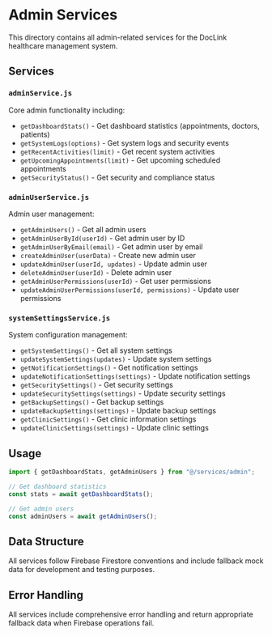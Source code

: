 # Admin Services

This directory contains all admin-related services for the DocLink healthcare management system.

## Services

### `adminService.js`

Core admin functionality including:

- `getDashboardStats()` - Get dashboard statistics (appointments, doctors, patients)
- `getSystemLogs(options)` - Get system logs and security events
- `getRecentActivities(limit)` - Get recent system activities
- `getUpcomingAppointments(limit)` - Get upcoming scheduled appointments
- `getSecurityStatus()` - Get security and compliance status

### `adminUserService.js`

Admin user management:

- `getAdminUsers()` - Get all admin users
- `getAdminUserById(userId)` - Get admin user by ID
- `getAdminUserByEmail(email)` - Get admin user by email
- `createAdminUser(userData)` - Create new admin user
- `updateAdminUser(userId, updates)` - Update admin user
- `deleteAdminUser(userId)` - Delete admin user
- `getAdminUserPermissions(userId)` - Get user permissions
- `updateAdminUserPermissions(userId, permissions)` - Update user permissions

### `systemSettingsService.js`

System configuration management:

- `getSystemSettings()` - Get all system settings
- `updateSystemSettings(updates)` - Update system settings
- `getNotificationSettings()` - Get notification settings
- `updateNotificationSettings(settings)` - Update notification settings
- `getSecuritySettings()` - Get security settings
- `updateSecuritySettings(settings)` - Update security settings
- `getBackupSettings()` - Get backup settings
- `updateBackupSettings(settings)` - Update backup settings
- `getClinicSettings()` - Get clinic information settings
- `updateClinicSettings(settings)` - Update clinic settings

## Usage

```javascript
import { getDashboardStats, getAdminUsers } from "@/services/admin";

// Get dashboard statistics
const stats = await getDashboardStats();

// Get admin users
const adminUsers = await getAdminUsers();
```

## Data Structure

All services follow Firebase Firestore conventions and include fallback mock data for development and testing purposes.

## Error Handling

All services include comprehensive error handling and return appropriate fallback data when Firebase operations fail.
